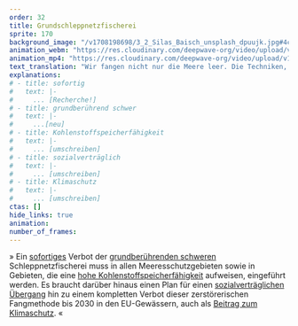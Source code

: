 ```yaml
---
order: 32
title: Grundschleppnetzfischerei
sprite: 170
background_image: "/v1708198698/3_2_Silas_Baisch_unsplash_dpuujk.jpg#4cd4ff"
animation_webm: "https://res.cloudinary.com/deepwave-org/video/upload/v1721820995/mo32_bqhcpe.webm"
animation_mp4: "https://res.cloudinary.com/deepwave-org/video/upload/v1721820857/mo32_psk3tm.mp4"
text_translation: "Wir fangen nicht nur die Meere leer. Die Techniken, mit denen wir fischen, ruinieren auch noch nebenbei den Planeten."
explanations:
# - title: sofortig
#   text: |-
#     ... [Recherche!]
# - title: grundberührend schwer
#   text: |-
#     ...[neu]
# - title: Kohlenstoffspeicherfähigkeit
#   text: |-
#     ... [umschreiben]
# - title: sozialverträglich
#   text: |-
#     ... [umschreiben]
# - title: Klimaschutz
#   text: |-
#     ... [umschreiben]
ctas: []
hide_links: true
animation:
number_of_frames:
---
```


» Ein [sofortiges](# "sofortig") Verbot der [grundberührenden schweren](# "grundberührend schwer") Schleppnetzfischerei muss in allen Meeresschutzgebieten sowie in Gebieten, die eine [hohe Kohlenstoffspeicherfähigkeit](# "Kohlenstoffspeicherfähigkeit") aufweisen, eingeführt werden. Es braucht darüber hinaus einen Plan für einen [sozialverträglichen Übergang](# "sozialverträglich") hin zu einem kompletten Verbot dieser zerstörerischen Fangmethode bis 2030 in den EU-Gewässern, auch als [Beitrag zum Klimaschutz](# "Klimaschutz"). «
